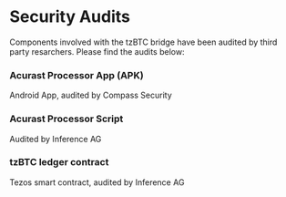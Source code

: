 # Security Audits

Components involved with the tzBTC bridge have been audited by third party resarchers. Please find the audits below:



### Acurast Processor App (APK)

Android App, audited by Compass Security



### Acurast Processor Script

Audited by Inference AG



### tzBTC ledger contract

Tezos smart contract, audited by Inference AG

